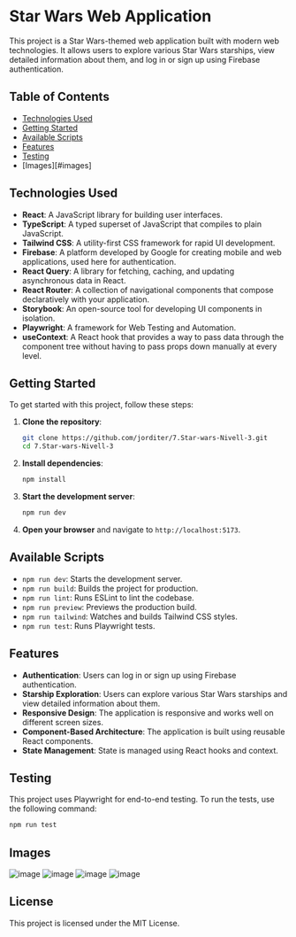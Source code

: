 # Star Wars Web Application

This project is a Star Wars-themed web application built with modern web technologies. It allows users to explore various Star Wars starships, view detailed information about them, and log in or sign up using Firebase authentication.

## Table of Contents

- [Technologies Used](#technologies-used)
- [Getting Started](#getting-started)
- [Available Scripts](#available-scripts)
- [Features](#features)
- [Testing](#testing)
- [Images][#images]

## Technologies Used

- **React**: A JavaScript library for building user interfaces.
- **TypeScript**: A typed superset of JavaScript that compiles to plain JavaScript.
- **Tailwind CSS**: A utility-first CSS framework for rapid UI development.
- **Firebase**: A platform developed by Google for creating mobile and web applications, used here for authentication.
- **React Query**: A library for fetching, caching, and updating asynchronous data in React.
- **React Router**: A collection of navigational components that compose declaratively with your application.
- **Storybook**: An open-source tool for developing UI components in isolation.
- **Playwright**: A framework for Web Testing and Automation.
- **useContext**: A React hook that provides a way to pass data through the component tree without having to pass props down manually at every level.

## Getting Started

To get started with this project, follow these steps:

1. **Clone the repository**:
   ```sh
   git clone https://github.com/jorditer/7.Star-wars-Nivell-3.git
   cd 7.Star-wars-Nivell-3
   ```

2. **Install dependencies**:
   ```sh
   npm install
   ```

3. **Start the development server**:
   ```sh
   npm run dev
   ```

4. **Open your browser** and navigate to `http://localhost:5173`.

## Available Scripts

- `npm run dev`: Starts the development server.
- `npm run build`: Builds the project for production.
- `npm run lint`: Runs ESLint to lint the codebase.
- `npm run preview`: Previews the production build.
- `npm run tailwind`: Watches and builds Tailwind CSS styles.
- `npm run test`: Runs Playwright tests.

## Features

- **Authentication**: Users can log in or sign up using Firebase authentication.
- **Starship Exploration**: Users can explore various Star Wars starships and view detailed information about them.
- **Responsive Design**: The application is responsive and works well on different screen sizes.
- **Component-Based Architecture**: The application is built using reusable React components.
- **State Management**: State is managed using React hooks and context.

## Testing

This project uses Playwright for end-to-end testing. To run the tests, use the following command:

```sh
npm run test
```
## Images

![image](https://github.com/user-attachments/assets/b53e727d-92c3-4d37-a4fb-6f5aec860337)
![image](https://github.com/user-attachments/assets/b6fe546e-ee2c-4555-a8e2-30de1dafc895)
![image](https://github.com/user-attachments/assets/b9ff32bf-5eb4-46f3-aaf2-40c67d7664ef)
![image](https://github.com/user-attachments/assets/b6ece783-bf7f-4562-adf9-741847597546)


## License

This project is licensed under the MIT License.
